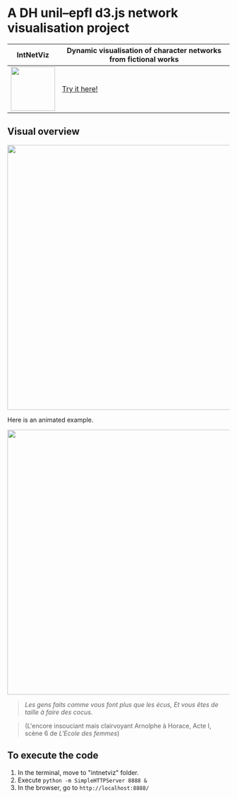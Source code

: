 # A DH unil–epfl d3.js network visualisation project


IntNetViz | Dynamic visualisation of character networks from fictional works
------------ | -------------
<img src="https://raw.githubusercontent.com/maladesimaginaires/intnetviz/gh-pages/img/intnetviz_graph.png" data-canonical-src="https://raw.githubusercontent.com/maladesimaginaires/intnetviz/gh-pages/img/intnetviz_graph.png" width="100" /> | [Try it here!](https://maladesimaginaires.github.io/intnetviz/)

## Visual overview

<img src=https://raw.githubusercontent.com/maladesimaginaires/intnetviz/master/img/DEMO.png width="600">

Here is an animated example.

<img src=https://raw.githubusercontent.com/maladesimaginaires/intnetviz/master/img/gif_malades_imaginaires.gif width="600">

>*Les gens faits comme vous font plus que les écus, Et vous êtes de taille à faire des cocus.*

>(L'encore insouciant mais clairvoyant Arnolphe à Horace, Acte I, scène 6 de *L'Ecole des femmes*)

## To execute the code

1. In the terminal, move to "intnetviz" folder.
2. Execute ```python -m SimpleHTTPServer 8888 &```
3. In the browser, go to ```http://localhost:8888/```
